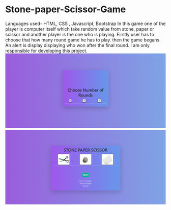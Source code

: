 # Stone-paper-Scissor-Game
Languages used- HTML, CSS , Javascript, Bootstrap
In this game one of the player is computer itself which take random value from stone, paper or scissor and another player is the one who is playing.
Firstly user has to choose that how many round game he has to play. then the game begans.
An alert is display displaying who won after the final round.
I am only responsible for developing this project.
<img src="https://github.com/NikitaGupta-17/Stone-paper-Scissor-Game/blob/main/Inital%20view.png">
<img src="https://github.com/NikitaGupta-17/Stone-paper-Scissor-Game/blob/main/scissor.png">
